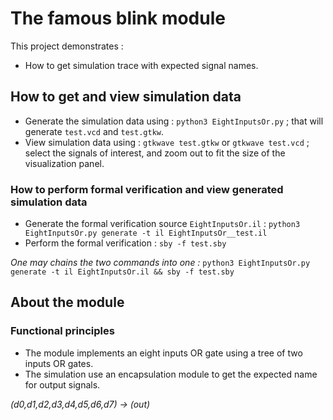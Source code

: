 # The famous blink module

This project demonstrates :

* How to get simulation trace with expected signal names.

## How to get and view simulation data

* Generate the simulation data using : `python3 EightInputsOr.py` ; that will generate `test.vcd` and `test.gtkw`.
* View simulation data using : `gtkwave test.gtkw` or `gtkwave test.vcd` ; select the signals of interest, and zoom out to fit the size of the visualization panel.


### How to perform formal verification and view generated simulation data

* Generate the formal verification source `EightInputsOr.il` : `python3 EightInputsOr.py generate -t il EightInputsOr__test.il`
* Perform the formal verification : `sby -f test.sby`

_One may chains the two commands into one :_ `python3 EightInputsOr.py generate -t il EightInputsOr.il && sby -f test.sby`

## About the module

### Functional principles

* The module implements an eight inputs OR gate using a tree of two inputs OR gates.
* The simulation use an encapsulation module to get the expected name for output signals.

_(d0,d1,d2,d3,d4,d5,d6,d7) &rarr; (out)_
